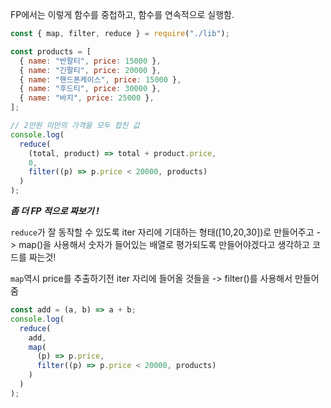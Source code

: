 FP에서는 이렇게 함수를 중첩하고, 함수를 연속적으로 실행함.

```javascript
const { map, filter, reduce } = require("./lib");

const products = [
  { name: "반팔티", price: 15000 },
  { name: "긴팔티", price: 20000 },
  { name: "핸드폰케이스", price: 15000 },
  { name: "후드티", price: 30000 },
  { name: "바지", price: 25000 },
];

// 2만원 미만의 가격을 모두 합친 값
console.log(
  reduce(
    (total, product) => total + product.price,
    0,
    filter((p) => p.price < 20000, products)
  )
);
```

**_좀 더 FP 적으로 짜보기 !_**</br>

`reduce`가 잘 동작할 수 있도록 iter 자리에 기대하는 형태([10,20,30])로 만들어주고 -> map()을 사용해서 숫자가 들어있는 배열로 평가되도록 만들어야겠다고 생각하고 코드를 짜는것!

`map`역시 price를 추출하기전 iter 자리에 들어올 것들을 -> filter()를 사용해서 만들어줌

```javascript
const add = (a, b) => a + b;
console.log(
  reduce(
    add,
    map(
      (p) => p.price,
      filter((p) => p.price < 20000, products)
    )
  )
);
```
